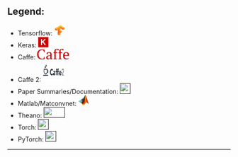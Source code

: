 ## Legend:
- Tensorflow: [<img src="Logo/tf.jpg" width="24" height="24" />]()
- Keras: [<img src="logo/Keras_Logo.jpg" width="24" height="24" />]()
- Caffe: [<img src="logo/caffe-logo.png" width="72" height="24" />]()
- Caffe 2: [<img src="logo/caffe2-logo.png" width="48" height="48" />]()
- Paper Summaries/Documentation: [<img src="logo/document.png" width="24" height="24" />]()
- Matlab/Matconvnet: [<img src="logo/matlab-Logo.png" width="24" height="24" />]()
- Theano: [<img src="logo/theano.svg" width="48" height="24" />]()
- Torch: [<img src="logo/torch.png" width="24" height="24" />]()
- PyTorch: [<img src="logo/pytorch.jpg" width="24" height="24" />]()

***
